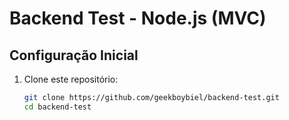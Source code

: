 # Backend Test - Node.js (MVC)

## Configuração Inicial

1. Clone este repositório:
   ```bash
   git clone https://github.com/geekboybiel/backend-test.git
   cd backend-test
